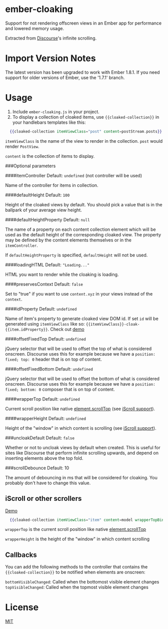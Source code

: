 ember-cloaking
==============

Support for not rendering offscreen views in an Ember app for performance and
lowered memory usage.

Extracted from [Discourse](https://github.com/discourse/discourse)'s infinite scrolling.

Import Version Notes
====================

The latest version has been upgraded to work with Ember 1.8.1. If you need support for older
versions of Ember, use the '1.7.1' branch.

Usage
=====

1. Include `ember-cloaking.js` in your project.
2. To display a collection of cloaked items, use `{{cloaked-collection}}` in your handlebars templates like this:

```handlebars
  {{cloaked-collection itemViewClass="post" content=postStream.posts}}
```

`itemViewClass` is the name of the view to render in the collection. `post` would render `PostView`.

`content` is the collection of items to display.

###Optional parameters

####itemController
Default: `undefined` (not controller will be used)

Name of the controller for items in collection.


####defaultHeight
Default: `100` 

Height of the cloaked views by default. You should pick a value that is in the ballpark of
your average view height.

####defaultHeightProperty
Default: `null`

The name of a property on each content collection element which will be used as
the default height of the corresponding cloaked view. The property may be
defined by the content elements themselves or in the `itemController`.

If `defaultHeightProperty` is specified, `defaultHeight` will not be used.

####loadingHTML
Default: `"Loading..."`

HTML you want to render while the cloaking is loading.


####preservesContext
Default: `false`

Set to "true" if you want to use `content.xyz` in your views instead of the `context`.


####idProperty
Default: `undefined`

Name of item's property to generate cloaked view DOM id. If set `id` will be generated using `itemViewClass` like so: `{{itemViewClass}}-cloak-{{item.idProperty}}`. Check out [demo](/demos/iscroll.html)


####offsetFixedTop
Default: `undefined`

jQuery selector that will be used to offset the top of what is considered onscreen. Discourse uses this for example because we have a `position: fixed; top: 0` header that is on top of content.

####offsetFixedBottom
Default: `undefined`

jQuery selector that will be used to offset the bottom of what is considered onscreen. Discourse uses this for example because we have a `position: fixed; bottom: 0` composer that is on top of content.


####wrapperTop
Default: `undefined`

Current scroll position like native [element.scrollTop](https://developer.mozilla.org/en-US/docs/Web/API/Element.scrollTop) (see [iScroll support](#iscroll-or-other-scrollers)).


####wrapperHeight
Default: `undefined`

Height of the "window" in which content is scrolling (see [iScroll support](#iscroll-or-other-scrollers)).


###uncloakDefault
Default: `false`

Whether or not to uncloak views by default when created. This is useful for sites like Discourse
that perform infinite scrolling upwards, and depend on inserting elements above the top fold.


###scrollDebounce
Default: 10

The amount of debouncing in ms that will be considered for cloaking. You probably don't have to change
this value.

iScroll or other scrollers
--------------------------

[Demo](/demos/iscroll.html)

```handlebars
  {{cloaked-collection itemViewClass="item" content=model wrapperTopBinding="view.scrollTop" wrapperHeightBinding="view.height"}}
```

`wrapperTop` is the current scroll position like native [element.scrollTop](https://developer.mozilla.org/en-US/docs/Web/API/Element.scrollTop)

`wrapperHeight` is the height of the "window" in which content scrolling

Callbacks
---------

You can add the following methods to the controller that contains the `{{cloaked-collection}}` to be notified when elements are onscreen:

`bottomVisibleChanged`: Called when the bottomost visible element changes
`topVisibleChanged`: Called when the topmost visible element changes

License
=======
[MIT](/LICENSE)
